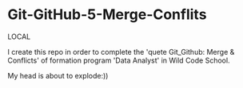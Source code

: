 # Git-GitHub-5-Merge-Conflits

LOCAL


I create this repo in order to complete the 'quete Git_Github: Merge & Conflicts' of formation program 'Data Analyst' in Wild Code School.

My head is about to explode:))
